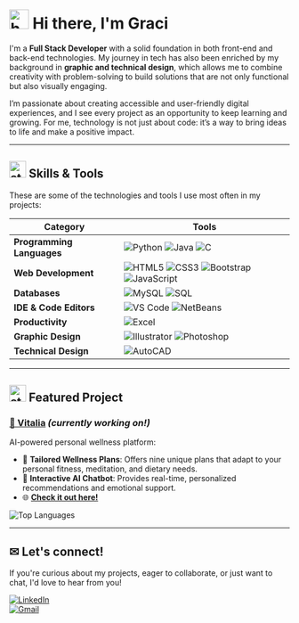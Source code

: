 # <img src="https://github.com/user-attachments/assets/191afcfb-c9d6-427a-bd85-5a0b8c2ae159" width="35px" alt="heart" /> Hi there, I'm Graci  

I'm a **Full Stack Developer** with a solid foundation in both front-end and back-end technologies. My journey in tech has also been enriched by my background in **graphic and technical design**, which allows me to combine creativity with problem-solving to build solutions that are not only functional but also visually engaging.  

I’m passionate about creating accessible and user-friendly digital experiences, and I see every project as an opportunity to keep learning and growing. For me, technology is not just about code: it’s a way to bring ideas to life and make a positive impact.  

---

## <img src="https://github.com/user-attachments/assets/06365df4-7af4-40db-b04f-2f7f6f577b89" width="30px" alt="stars" />  Skills & Tools  

These are some of the technologies and tools I use most often in my projects:

| Category         | Tools |
|-----------------|-------|
| **Programming Languages** | ![Python](https://img.shields.io/badge/Python-4F959D?style=for-the-badge&logo=python&logoColor=white) ![Java](https://img.shields.io/badge/Java-205781?style=for-the-badge&logo=java&logoColor=white) ![C](https://img.shields.io/badge/C-98D2C0?style=for-the-badge&logo=c&logoColor=205781) |
| **Web Development** | ![HTML5](https://img.shields.io/badge/HTML5-F6F8D5?style=for-the-badge&logo=html5&logoColor=205781) ![CSS3](https://img.shields.io/badge/CSS3-4F959D?style=for-the-badge&logo=css3&logoColor=white) ![Bootstrap](https://img.shields.io/badge/Bootstrap-98D2C0?style=for-the-badge&logo=bootstrap&logoColor=205781) ![JavaScript](https://img.shields.io/badge/JavaScript-205781?style=for-the-badge&logo=javascript&logoColor=F6F8D5) |
| **Databases** | ![MySQL](https://img.shields.io/badge/MySQL-4F959D?style=for-the-badge&logo=mysql&logoColor=white) ![SQL](https://img.shields.io/badge/SQL-98D2C0?style=for-the-badge&logo=postgresql&logoColor=205781) |
| **IDE & Code Editors** | ![VS Code](https://img.shields.io/badge/VS%20Code-F6F8D5?style=for-the-badge&logo=visual-studio-code&logoColor=205781) ![NetBeans](https://img.shields.io/badge/NetBeans-4F959D?style=for-the-badge&logo=apachenetbeanside&logoColor=white) |
| **Productivity** | ![Excel](https://img.shields.io/badge/Excel-98D2C0?style=for-the-badge&logo=microsoft-excel&logoColor=205781) |
| **Graphic Design** | ![Illustrator](https://img.shields.io/badge/Illustrator-F6F8D5?style=for-the-badge&logo=adobe-illustrator&logoColor=205781) ![Photoshop](https://img.shields.io/badge/Photoshop-4F959D?style=for-the-badge&logo=adobe-photoshop&logoColor=white) |
| **Technical Design** | ![AutoCAD](https://img.shields.io/badge/AutoCAD-205781?style=for-the-badge&logo=autodesk&logoColor=F6F8D5) |

---

## <img src="https://github.com/user-attachments/assets/7bcd5989-99d3-47c5-90a5-1a2b188382ba" width="30px" alt="star" /> Featured Project
### [💙 Vitalia](https://github.com/gracimarch/Vitalia) *(currently working on!)*  
AI-powered personal wellness platform:

- 🧘 **Tailored Wellness Plans**: Offers nine unique plans that adapt to your personal fitness, meditation, and dietary needs.
- 🤖 **Interactive AI Chatbot**: Provides real-time, personalized recommendations and emotional support.
- 🌐 [**Check it out here!**](https://vitalia-selfcare.vercel.app)

![Top Languages](https://github-readme-stats.vercel.app/api/top-langs/?username=gracimarch&repo=Vitalia&layout=compact&theme=radical&bg_color=F6F8D5&title_color=205781&text_color=4F959D)

---

## ✉ Let's connect!  

If you're curious about my projects, eager to collaborate, or just want to chat, I'd love to hear from you!

[![LinkedIn](https://img.shields.io/badge/LinkedIn-205781?style=for-the-badge&logo=linkedin&logoColor=F6F8D5)](https://www.linkedin.com/in/gracimarch/)  
[![Gmail](https://img.shields.io/badge/Email-4F959D?style=for-the-badge&logo=gmail&logoColor=F6F8D5)](mailto:gracianamarch1@gmail.com)
